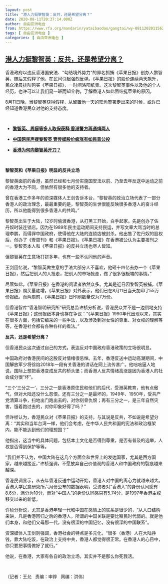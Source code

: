 ```yaml
---
layout: post
title: "港人力挺黎智英：反共，还是希望分离？"
date: 2020-08-11T20:37:14.000Z
author: 自由亚洲电台
from: https://www.rfa.org/mandarin/yataibaodao/gangtai/wy-08112020115625.html
tags: [ 自由亚洲电台 ]
categories: [ 自由亚洲电台 ]
---
```

<!--1597178234000-->
[港人力挺黎智英：反共，还是希望分离？](https://www.rfa.org/mandarin/yataibaodao/gangtai/wy-08112020115625.html)
------

<div>
<p>香港政府以违反香港国安法、"勾结境外势力"的罪名抓捕《苹果日报》创办人黎智英，随后又假释了他，在民间引起强烈反弹。《苹果日报》的股价连续两天飙升，民众凌晨排队购买《苹果日报》，一时间洛阳纸贵。这次黎智英事件以及他的个人经历，也许可以让我们窥一斑而知全豹，了解香港人如此团结挺苹果的原因。</p><p>8月11日晚，当黎智英获得假释，从留置他一天的旺角警署走出来的时候，或许已经知道香港民众对他的支持态度。</p><p> </p><ul><li><b><a class="external-link" href="http://www.rfa.org/mandarin/Xinwen/10-08112020143130.html">黎智英、周庭等多人取保获释 香港警方再通缉两人</a></b></li></ul><ul><li><b><a class="external-link" href="http://www.rfa.org/mandarin/yataibaodao/gangtai/ql1-08112020055019.html">中国网民声援黎智英 壹传媒股价疯涨有如民意公投</a></b></li></ul><ul><li><b><a class="external-link" href="http://www.rfa.org/mandarin/yataibaodao/gangtai/hj-08102020103955.html">香港为何向黎智英开刀？</a></b></li></ul><p> </p><p><b>黎智英和《苹果日报》明显的反共立场</b></p><p>黎智英面前的香港，虽然已经和七月份实施国安法以前、乃至去年反送中运动之前的香港大为不同，但依然有很多他的支持者。</p><p>曾在香港工作多年的资深媒体人王剑告诉本台，“黎智英的政治立场代表了一部分香港人的政治理念，最最重要的是，黎智英的生世很能反映很多香港人的奋斗经历，所以他能得到很多香港人的共鸣。”</p><p>黎智英出生于大陆，12岁时偷渡香港，从打黑工开始，白手起家。先是创办了佐丹奴时装连锁店。因为在1989年民主运动期间支持民运，并写文章大骂当时的总理李鹏，而得罪中国政府，使得他在大陆的连锁店被封杀。他出售了佐丹奴的股权后，创办了《壹周刊》和《苹果日报》。《苹果日报》在香港被公认为主要报刊之一。黎智英本人和《苹果日报》的反共立场也尽人皆知。</p><p>但黎智英在生意场打拼多年，也有一些不认同他的声音。</p><p>王剑回忆说，“黎智英做生意的手法大部分人不喜欢，他砸十四亿去办一个《苹果日报》，然后把别人的人抢走，把别人的市场抢走，做了很多很极端的事情。”</p><p>尽管如此，《苹果日报》在香港的阅读者依然众多。尤其是近日因黎智英被捕，《苹果日报》购买量陡增。《苹果日报》对外表示，他们已在8月11日当天加印了55万份报纸。而两周前，《苹果日报》日印刷数量仅为7万份。</p><p>但香港智库“香港智明研究所”研究总监许桢分析说，香港民众并不是一边倒地支持《苹果日报》；这份报纸本身也存在争议：“《苹果日报》1990年代出现以来，其实在很多方面，包括它编采的一些手法，以及涉及到对女性的尊重、对女权的理解等等，在香港社会都有各种各样的看法。”</p><p><b>反共，还是希望分离？</b></p><p>但香港民众这次通过自己的方式，表达反对中国政府香港政策的立场很明显。</p><p>中国政府对香港民间的这股反对情绪很忌惮。去年，香港反送中运动高潮期间，中国解放军少将徐焰2018年一段有关香港的讲话在网上流传甚广。他咄咄逼人地说，国际上想把香港变成反共的桥头堡；而香港人反共情绪高涨是因为香港人的社会成分很“坏”。</p><p>“三个‘三分之一’，三分之一是香港原住民和他们的后代，受港英教育，他有点傲气，但对大陆还没什么怨恨。还有三分之一是最坏的，1949年、1950年，受共产党清算斗争，扫地出门跑出去的，对你刻骨仇恨；再有三分之一，是三年自然灾害，饿着跑过去的，对你印象好得了吗？”</p><p>但许桢认为，香港民众对《苹果日报》的支持，与其说是反共，不如说是希望分离：“其实和当年台湾一样，他们会考虑，在中华人民共和国的宪法和政治框架内，能不能达到他们的理想国？”</p><p>他指出，这当中的具体问题，包括本土文化是否得到尊重，是否有普及的选举，人权是否得到保护等等。</p><p>“我们并不认为，中国大陆在这几个方面会和世界上的发达国家，尤其是西方国家，越来越接近，”许桢强调，不愿放弃自己价值观的香港人和中国政府的裂痕越来越深。</p><p>香港民调显示，从去年香港反送中运动开始，香港人对中国的离心力就越来越大。香港大学民意研究所六月份公布的数据表明，受访者对“香港人”的身份认同感有8.6分，满分为10分，而对“中国人”的身份认同感只有5.74分，是1997年香港主权移交以来的新低。</p><p>许桢分析说，尤其是香港年轻一代和中国在感情上的联系是很少的，“从人口结构来讲，凡是香港回归之后的香港人，所谓的中国关联是要比殖民时代弱的。就是他们本身，和他们父母那一代，没有很深的中国记忆，没有很深的中国联系”。</p><p>资深媒体人王剑则强调，香港社会的特点是多元化，“很多（香港）人在大陆挣钱，靠大陆吃饭，在政治上支持中共，香港人都觉得很正常。在香港人的心目中，你只要把事情做好了就行。”</p><p>他说，在香港，大家有各自的政治立场，其实并不是那么你死我活。</p><p> </p><p>（记者：王允   责编：申铧   网编：洪伟）</p>
</div>
